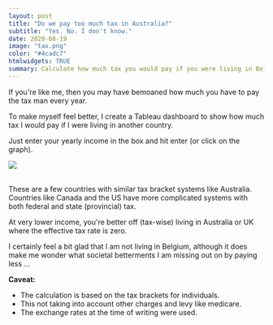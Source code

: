 ```yaml
---
layout: post
title: "Do we pay too much tax in Australia?"
subtitle: "Yes. No. I don't know."
date: 2020-08-19
image: "tax.png"
color: "#4cadc7"
htmlwidgets: TRUE
summary: Calculate how much tax you would pay if you were living in Belgium, Japan, or UK.
---
```


If you're like me, then you may have bemoaned how much you have to pay the tax man every year.

To make myself feel better, I create a Tableau dashboard to show how much tax I would pay if I were living in another country.

Just enter your yearly income in the box and hit enter (or click on the graph).

<div class='tableauPlaceholder' id='viz1597841845312' style='position: relative'><noscript><a href='#'><img alt=' ' src='https:&#47;&#47;public.tableau.com&#47;static&#47;images&#47;Ta&#47;Taxbycountry&#47;Dashboard1&#47;1_rss.png' style='border: none' /></a></noscript><object class='tableauViz'  style='display:none;'><param name='host_url' value='https%3A%2F%2Fpublic.tableau.com%2F' /> <param name='embed_code_version' value='3' /> <param name='site_root' value='' /><param name='name' value='Taxbycountry&#47;Dashboard1' /><param name='tabs' value='no' /><param name='toolbar' value='yes' /><param name='static_image' value='https:&#47;&#47;public.tableau.com&#47;static&#47;images&#47;Ta&#47;Taxbycountry&#47;Dashboard1&#47;1.png' /> <param name='animate_transition' value='yes' /><param name='display_static_image' value='yes' /><param name='display_spinner' value='yes' /><param name='display_overlay' value='yes' /><param name='display_count' value='yes' /><param name='language' value='en' /><param name='filter' value='publish=yes' /></object></div>                
<script type='text/javascript'>
                    var divElement = document.getElementById('viz1597841845312');                    var vizElement = divElement.getElementsByTagName('object')[0];                    if ( divElement.offsetWidth > 800 ) { vizElement.style.minWidth='420px';vizElement.style.maxWidth='600px';vizElement.style.width='100%';vizElement.style.height='427px';} else if ( divElement.offsetWidth > 500 ) { vizElement.style.minWidth='420px';vizElement.style.maxWidth='600px';vizElement.style.width='100%';vizElement.style.height='427px';} else { vizElement.style.width='100%';vizElement.style.height='727px';}                     var scriptElement = document.createElement('script');                    scriptElement.src = 'https://public.tableau.com/javascripts/api/viz_v1.js';                    vizElement.parentNode.insertBefore(scriptElement, vizElement);                
</script>

<br/>

These are a few countries with similar tax bracket systems like Australia. Countries like Canada and the US have more complicated systems with both federal and state (provincial) tax.

At very lower income, you're better off (tax-wise) living in Australia or UK where the effective tax rate is zero.

I certainly feel a bit glad that I am not living in Belgium, although it does make me wonder what societal betterments I am missing out on by paying less ...

**Caveat:** 
- The calculation is based on the tax brackets for individuals.
- This not taking into account other charges and levy like medicare.
- The exchange rates at the time of writing were used.


